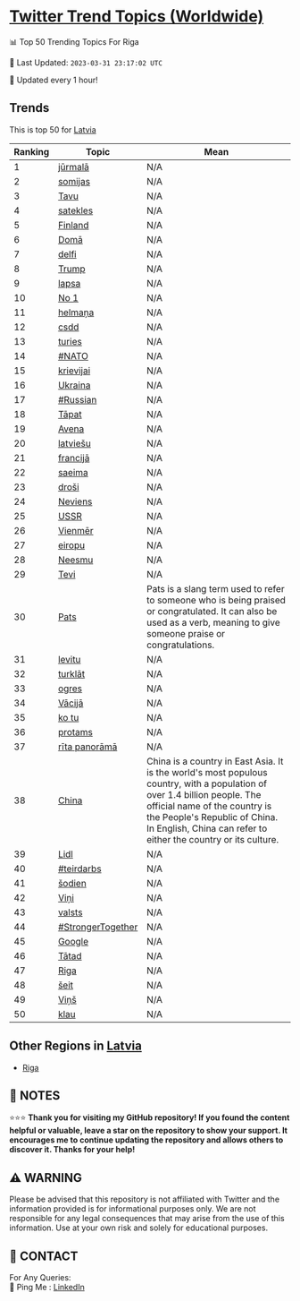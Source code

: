[Twitter Trend Topics (Worldwide)](https://github.com/ErcinDedeoglu/Twitter-Trend-Topics)
==========


📊 Top 50 Trending Topics For Riga

📆 Last Updated: `2023-03-31 23:17:02 UTC`

🔧 Updated every 1 hour!


## Trends

This is top 50 for [Latvia](</Latvia>)

| Ranking | Topic | Mean |
| ------- | ------------ | ------------ |
| 1 | [jūrmalā](http://twitter.com/search?q=j%c5%abrmal%c4%81) | N/A |
| 2 | [somijas](http://twitter.com/search?q=somijas) | N/A |
| 3 | [Tavu](http://twitter.com/search?q=Tavu) | N/A |
| 4 | [satekles](http://twitter.com/search?q=satekles) | N/A |
| 5 | [Finland](http://twitter.com/search?q=Finland) | N/A |
| 6 | [Domā](http://twitter.com/search?q=Dom%c4%81) | N/A |
| 7 | [delfi](http://twitter.com/search?q=delfi) | N/A |
| 8 | [Trump](http://twitter.com/search?q=Trump) | N/A |
| 9 | [lapsa](http://twitter.com/search?q=lapsa) | N/A |
| 10 | [No 1](http://twitter.com/search?q=No+1) | N/A |
| 11 | [helmaņa](http://twitter.com/search?q=helma%c5%86a) | N/A |
| 12 | [csdd](http://twitter.com/search?q=csdd) | N/A |
| 13 | [turies](http://twitter.com/search?q=turies) | N/A |
| 14 | [#NATO](http://twitter.com/search?q=%23NATO) | N/A |
| 15 | [krievijai](http://twitter.com/search?q=krievijai) | N/A |
| 16 | [Ukraina](http://twitter.com/search?q=Ukraina) | N/A |
| 17 | [#Russian](http://twitter.com/search?q=%23Russian) | N/A |
| 18 | [Tāpat](http://twitter.com/search?q=T%c4%81pat) | N/A |
| 19 | [Avena](http://twitter.com/search?q=Avena) | N/A |
| 20 | [latviešu](http://twitter.com/search?q=latvie%c5%a1u) | N/A |
| 21 | [francijā](http://twitter.com/search?q=francij%c4%81) | N/A |
| 22 | [saeima](http://twitter.com/search?q=saeima) | N/A |
| 23 | [droši](http://twitter.com/search?q=dro%c5%a1i) | N/A |
| 24 | [Neviens](http://twitter.com/search?q=Neviens) | N/A |
| 25 | [USSR](http://twitter.com/search?q=USSR) | N/A |
| 26 | [Vienmēr](http://twitter.com/search?q=Vienm%c4%93r) | N/A |
| 27 | [eiropu](http://twitter.com/search?q=eiropu) | N/A |
| 28 | [Neesmu](http://twitter.com/search?q=Neesmu) | N/A |
| 29 | [Tevi](http://twitter.com/search?q=Tevi) | N/A |
| 30 | [Pats](http://twitter.com/search?q=Pats) | Pats is a slang term used to refer to someone who is being praised or congratulated. It can also be used as a verb, meaning to give someone praise or congratulations. |
| 31 | [levitu](http://twitter.com/search?q=levitu) | N/A |
| 32 | [turklāt](http://twitter.com/search?q=turkl%c4%81t) | N/A |
| 33 | [ogres](http://twitter.com/search?q=ogres) | N/A |
| 34 | [Vācijā](http://twitter.com/search?q=V%c4%81cij%c4%81) | N/A |
| 35 | [ko tu](http://twitter.com/search?q=ko+tu) | N/A |
| 36 | [protams](http://twitter.com/search?q=protams) | N/A |
| 37 | [rīta panorāmā](http://twitter.com/search?q=r%c4%abta+panor%c4%81m%c4%81) | N/A |
| 38 | [China](http://twitter.com/search?q=China) | China is a country in East Asia. It is the world's most populous country, with a population of over 1.4 billion people. The official name of the country is the People's Republic of China. In English, China can refer to either the country or its culture. |
| 39 | [Lidl](http://twitter.com/search?q=Lidl) | N/A |
| 40 | [#teirdarbs](http://twitter.com/search?q=%23teirdarbs) | N/A |
| 41 | [šodien](http://twitter.com/search?q=%c5%a1odien) | N/A |
| 42 | [Viņi](http://twitter.com/search?q=Vi%c5%86i) | N/A |
| 43 | [valsts](http://twitter.com/search?q=valsts) | N/A |
| 44 | [#StrongerTogether](http://twitter.com/search?q=%23StrongerTogether) | N/A |
| 45 | [Google](http://twitter.com/search?q=Google) | N/A |
| 46 | [Tātad](http://twitter.com/search?q=T%c4%81tad) | N/A |
| 47 | [Riga](http://twitter.com/search?q=Riga) | N/A |
| 48 | [šeit](http://twitter.com/search?q=%c5%a1eit) | N/A |
| 49 | [Viņš](http://twitter.com/search?q=Vi%c5%86%c5%a1) | N/A |
| 50 | [klau](http://twitter.com/search?q=klau) | N/A |



## Other Regions in [Latvia](</Latvia>)

* [Riga](</Latvia/Riga.md>)



## 📝 NOTES

⭐⭐⭐ **Thank you for visiting my GitHub repository! If you found the content helpful or valuable, leave a star on the repository to show your support. It encourages me to continue updating the repository and allows others to discover it. Thanks for your help!**


## ⚠️ WARNING

Please be advised that this repository is not affiliated with Twitter and the information provided is for informational purposes only. We are not responsible for any legal consequences that may arise from the use of this information. Use at your own risk and solely for educational purposes.


## 📨 CONTACT

 For Any Queries:  
            🏓 Ping Me : [LinkedIn](https://www.linkedin.com/in/ercindedeoglu/)
